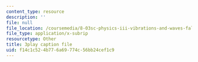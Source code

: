 ```yaml
---
content_type: resource
description: ''
file: null
file_location: /coursemedia/8-03sc-physics-iii-vibrations-and-waves-fall-2016/f14c1c524b776a69774c56bb24cef1c9_RhIh1zw0-BM.srt
file_type: application/x-subrip
resourcetype: Other
title: 3play caption file
uid: f14c1c52-4b77-6a69-774c-56bb24cef1c9
---
```

